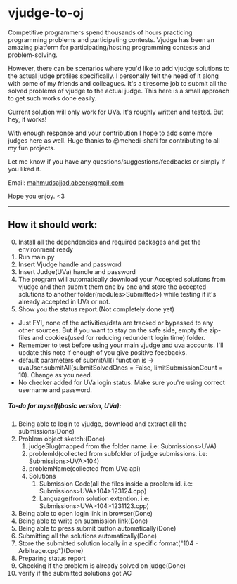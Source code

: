 # vjudge-to-oj

Competitive programmers spend thousands of hours practicing programming problems and participating contests.
Vjudge has been an amazing platform for participating/hosting programming contests and problem-solving.

However, there can be scenarios where you'd like to add vjudge solutions to the actual judge profiles specifically.
I personally felt the need of it along with some of my friends and colleagues.
It's a tiresome job to submit all the solved problems of vjudge to the actual judge. This here is a small approach to get such works done easily.

Current solution will only work for UVa. It's roughly written and tested. But hey, it works!

With enough response and your contribution I hope to add some more judges here as well. Huge thanks to @mehedi-shafi for contributing to all my fun projects.

Let me know if you have any questions/suggestions/feedbacks or simply if you liked it.

Email: mahmudsajjad.abeer@gmail.com

Hope you enjoy. <3
<hr>


## How it should work:

0. Install all the dependencies and required packages and get the environment ready
1. Run main.py
2. Insert Vjudge handle and password
3. Insert Judge(UVa) handle and password
4. The program will automatically download your Accepted solutions from vjudge and then submit them one by one and store the accepted solutions to another folder(modules>Submitted>) while testing if it's already accepted in UVa or not.
5. Show you the status report.(Not completely done yet)

* Just FYI, none of the activities/data are tracked or bypassed to any other sources. But if you want to stay on the safe side, empty the zip-files and cookies(used for reducing redundent login time) folder.
* Remember to test before using your main vjudge and uva accounts. I'll update this note if enough of you give positive feedbacks.
* default parameters of submitAll() function is -> uvaUser.submitAll(submitSolvedOnes = False, limitSubmissionCount = 10). Change as you need.
* No checker added for UVa login status. Make sure you're using correct username and password.


##### To-do for myself(basic version, UVa):

1. Being able to login to vjudge, download and extract all the submissions(Done)
2. Problem object sketch:(Done)
    1. judgeSlug(mapped from the folder name. i.e: Submissions>UVA)
    2. problemId(collected from subfolder of judge submissions. i.e: Submissions>UVA>104)
    3. problemName(collected from UVa api)
    4. Solutions
        1. Submission Code(all the files inside a problem id. i.e: Submissions>UVA>104>123124.cpp)
        2. Language(from solution extention. i.e: Submissions>UVA>104>1231123.cpp)
3. Being able to open login link in browser(Done)
4. Being able to write on submission link(Done)
5. Being able to press submit button automatically(Done)
6. Submitting all the solutions automatically(Done)
7. Store the submitted solution locally in a specific format("104 - Arbitrage.cpp")(Done)
8. Preparing status report
9. Checking if the problem is already solved on judge(Done)
10. verify if the submitted solutions got AC
